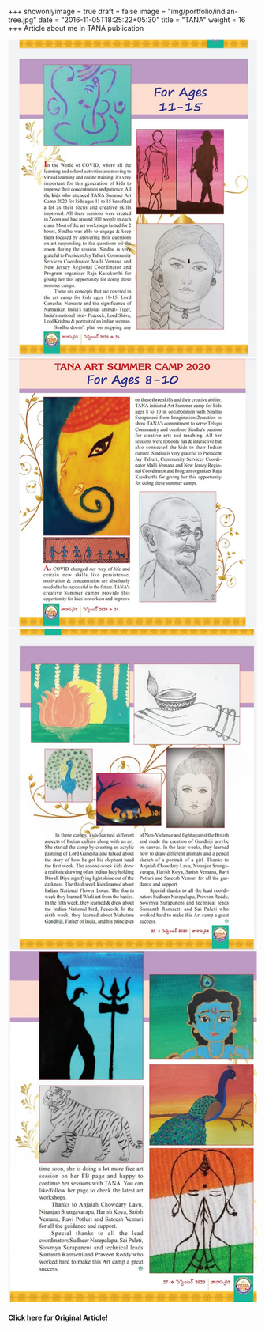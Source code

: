 +++
showonlyimage = true
draft = false
image = "img/portfolio/indian-tree.jpg"
date = "2016-11-05T18:25:22+05:30"
title = "TANA"
weight = 16
+++
Article about me in TANA publication

![Tana Article 1](https://raw.githubusercontent.com/sindhus19/sindhus19.github.io/main/img/portfolio/Tana1.png)
![Tana Article 2](https://raw.githubusercontent.com/sindhus19/sindhus19.github.io/main/img/portfolio/Tana2.png)
![Tana Article 3](https://raw.githubusercontent.com/sindhus19/sindhus19.github.io/main/img/portfolio/Tana3.png)
![Tana Article 4](https://raw.githubusercontent.com/sindhus19/sindhus19.github.io/main/img/portfolio/Tana4.png)

#### **[Click here for Original Article!](https://tana.org/uploads/patrika/pdf/TANA_Patrika_Sep2020.pdf?fbclid=IwAR0dFfhYCXPyq_vDzT16UUgMvWK90Cy9j_QKrP2q2YsYYfenc77VMJhGgo0)**

